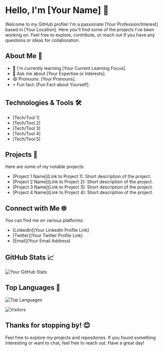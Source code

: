 <!-- Introduction -->
# Hello, I'm [Your Name] 👋

Welcome to my GitHub profile! I'm a passionate [Your Profession/Interest] based in [Your Location]. Here you'll find some of the projects I've been working on. Feel free to explore, contribute, or reach out if you have any questions or ideas for collaboration.

<!-- About Me -->
## About Me 🚀
- 🌱 I'm currently learning [Your Current Learning Focus].
- 💬 Ask me about [Your Expertise or Interests].
- 😄 Pronouns: [Your Pronouns].
- ⚡ Fun fact: [Fun Fact about Yourself].

<!-- Technologies and Tools -->
## Technologies & Tools 🛠️
- [Tech/Tool 1]
- [Tech/Tool 2]
- [Tech/Tool 3]
- [Tech/Tool 4]
- [Tech/Tool 5]

<!-- Projects -->
## Projects 🚀
Here are some of my notable projects:

- [Project 1 Name](Link to Project 1): Short description of the project.
- [Project 2 Name](Link to Project 2): Short description of the project.
- [Project 3 Name](Link to Project 3): Short description of the project.
- [Project 4 Name](Link to Project 4): Short description of the project.

<!-- Connect with Me -->
## Connect with Me 🌐
You can find me on various platforms:

- [LinkedIn](Your LinkedIn Profile Link)
- [Twitter](Your Twitter Profile Link)
- [Email](Your Email Address)

<!-- GitHub Stats -->
## GitHub Stats 📈
![Your GitHub Stats](https://github-readme-stats.vercel.app/api?username=YourGitHubUsername&show_icons=true&count_private=true&theme=radical)

<!-- Top Languages -->
## Top Languages 🚀
![Top Languages](https://github-readme-stats.vercel.app/api/top-langs/?username=YourGitHubUsername&layout=compact&theme=radical)

<!-- Visitors -->
![Visitors](https://visitor-badge.glitch.me/badge?page_id=YourGitHubUsername.YourGitHubUsername)

<!-- Footer -->
## Thanks for stopping by! 😊
Feel free to explore my projects and repositories. If you found something interesting or want to chat, feel free to reach out. Have a great day!

